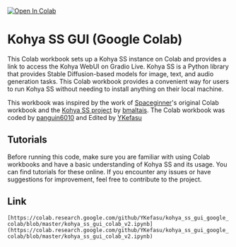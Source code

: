 [![Open In Colab](https://colab.research.google.com/assets/colab-badge.svg)](https://colab.research.google.com/github/YKefasu/kohya_ss_gui_google_colab/blob/master/kohya_ss_gui_colab_v2.ipynb)

# Kohya SS GUI (Google Colab)

This Colab workbook sets up a Kohya SS instance on Colab and provides a link to access the Kohya WebUI on Gradio Live. Kohya SS is a Python library that provides Stable Diffusion-based models for image, text, and audio generation tasks. This Colab workbook provides a convenient way for users to run Kohya SS without needing to install anything on their local machine.

This workbook was inspired by the work of [Spaceginner](https://github.com/Spaceginner)'s original Colab workbook and the [Kohya SS project](https://github.com/bmaltais/kohya_ss) by [bmaltais](https://github.com/bmaltais). The Colab workbook was coded by [panguin6010](https://github.com/panguin6010) and Edited by [YKefasu](https://github.com/YKefasu)


## Tutorials

Before running this code, make sure you are familiar with using Colab workbooks and have a basic understanding of Kohya SS and its usage. You can find tutorials for these online. If you encounter any issues or have suggestions for improvement, feel free to contribute to the project.

## Link
```[https://colab.research.google.com/github/YKefasu/kohya_ss_gui_google_colab/blob/master/kohya_ss_gui_colab_v2.ipynb](https://colab.research.google.com/github/YKefasu/kohya_ss_gui_google_colab/blob/master/kohya_ss_gui_colab_v2.ipynb)```
